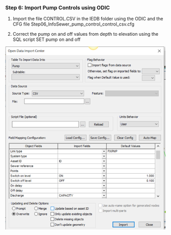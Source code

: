 ### Step 6: Import Pump Controls using ODIC

1. Import the file CONTROL.CSV in the IEDB folder using the ODIC and the CFG file Step06_InfoSewer_pump_control_control_csv.cfg

2. Correct the pump on and off values from depth to elevation using the SQL script SET pump on and off

![Alt text](./media/image-15.png)